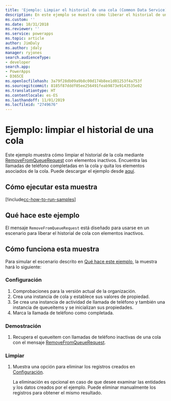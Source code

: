 ```yaml
---
title: 'Ejemplo: Limpiar el historial de una cola (Common Data Service) | Microsoft Docs'
description: En este ejemplo se muestra cómo liberar el historial de una cola
ms.custom: ''
ms.date: 10/31/2018
ms.reviewer: ''
ms.service: powerapps
ms.topic: article
author: JimDaly
ms.author: jdaly
manager: ryjones
search.audienceType:
- developer
search.app:
- PowerApps
- D365CE
ms.openlocfilehash: 3a79f28db09a9b8c00d174b8ee1d01253f4a753f
ms.sourcegitcommit: 8185f87dddf05ee256491feab9873e9143535e02
ms.translationtype: HT
ms.contentlocale: es-ES
ms.lasthandoff: 11/01/2019
ms.locfileid: "2749676"
---
```

# <a name="sample-clean-up-history-for-a-queue"></a>Ejemplo: limpiar el historial de una cola

<!-- https://docs.microsoft.com/dynamics365/customer-engagement/developer/sample-clean-up-history-queue-early-bound -->

 Este ejemplo muestra cómo limpiar el historial de la cola mediante [RemoveFromQueueRequest](https://docs.microsoft.com/dotnet/api/microsoft.crm.sdk.messages.removefromqueuerequest?view=dynamics-general-ce-9) con elementos inactivos. Encuentra las llamadas de teléfono completadas en la cola y quita los elementos asociados de la cola. Puede descargar el ejemplo desde [aquí](https://github.com/Microsoft/PowerApps-Samples/tree/master/cds/orgsvc/C%23/CleanHistoryQueue).

## <a name="how-to-run-this-sample"></a>Cómo ejecutar esta muestra

[!include[cc-how-to-run-samples](../../includes/cc-how-to-run-samples.md)]

## <a name="what-this-sample-does"></a>Qué hace este ejemplo

El mensaje `RemoveFromQueueRequest` está diseñado para usarse en un escenario para liberar el historial de cola con elementos inactivos.

## <a name="how-this-sample-works"></a>Cómo funciona esta muestra

Para simular el escenario descrito en [Qué hace este ejemplo](#what-this-sample-does), la muestra hará lo siguiente:

### <a name="setup"></a>Configuración

1. Comprobaciones para la versión actual de la organización.
2. Crea una instancia de cola y establece sus valores de propiedad.
3. Se crea una instancia de actividad de llamada de teléfono y también una instancia de queueitems y se inicializan sus propiedades.
4. Marca la llamada de teléfono como completada. 

### <a name="demonstrate"></a>Demostración

1. Recupera el queueitem con llamadas de teléfono inactivas de una cola con el mensaje [RemoveFromQueueRequest](https://docs.microsoft.com/dotnet/api/microsoft.crm.sdk.messages.removefromqueuerequest?view=dynamics-general-ce-9).

### <a name="clean-up"></a>Limpiar

1. Muestra una opción para eliminar los registros creados en [Configuración](#setup).

    La eliminación es opcional en caso de que desee examinar las entidades y los datos creados por el ejemplo. Puede eliminar manualmente los registros para obtener el mismo resultado.
